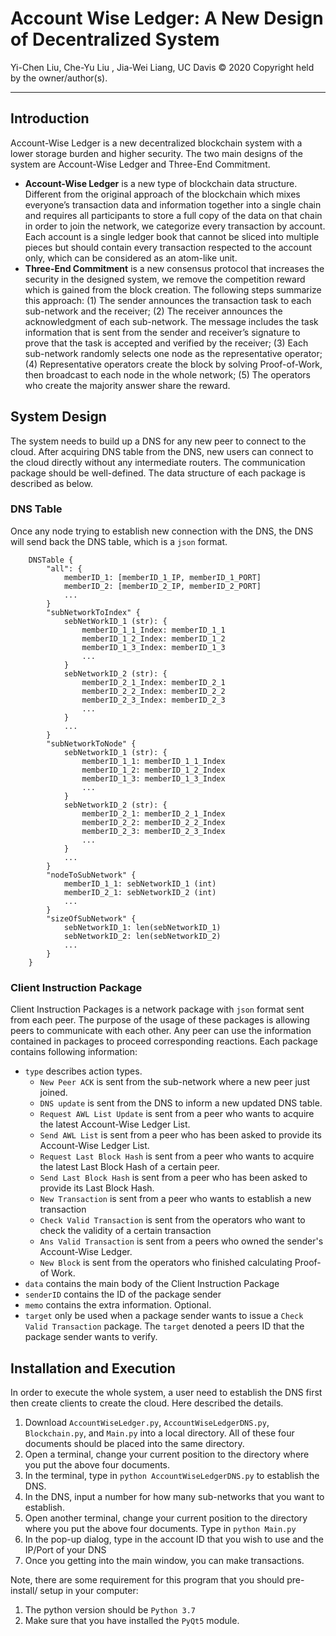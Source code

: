 # Account Wise Ledger: A New Design of Decentralized System
Yi-Chen Liu, Che-Yu Liu , Jia-Wei Liang, UC Davis
© 2020 Copyright held by the owner/author(s).

---
## Introduction
Account-Wise Ledger is a new decentralized blockchain system with a lower storage burden and higher security. The two main designs of the system are Account-Wise Ledger and Three-End Commitment.
* **Account-Wise Ledger**  is a new type of blockchain data structure. Different from the original approach of the blockchain which mixes everyone’s transaction data and information together into a single chain and requires all participants to store a full copy of the data on that chain in order to join the network, we categorize every transaction by account. Each account is a single ledger book that cannot be sliced into multiple pieces but should contain every transaction respected to the account only, which can be considered as an atom-like unit.
* **Three-End Commitment** is a new consensus protocol that increases the security in the designed system, we remove the competition reward which is gained from the block creation. The following steps summarize this approach: (1) The sender announces the transaction task to each sub-network and the receiver; (2) The receiver announces the acknowledgment of each sub-network. The message includes the task information that is sent from the sender and receiver’s signature to prove that the task is accepted and verified by the receiver; (3) Each sub-network randomly selects one node as the representative operator; (4) Representative operators create the block by solving Proof-of-Work, then broadcast to each node in the whole network; (5) The operators who create the majority answer share the reward.

## System Design
The system needs to build up a DNS for any new peer to connect to the cloud. After acquiring DNS table from the DNS, new users can connect to the cloud directly without any intermediate routers. The communication package should be well-defined. The data structure of each package is described as below.
### DNS Table
Once any node trying to establish new connection with the DNS, the DNS will send back the DNS table, which is a `json` format.
```
    DNSTable {
        "all": {
            memberID_1: [memberID_1_IP, memberID_1_PORT]
            memberID_2: [memberID_2_IP, memberID_2_PORT]
            ...
        }
        "subNetworkToIndex" {
            sebNetWorkID_1 (str): {
                memberID_1_1_Index: memberID_1_1 
                memberID_1_2_Index: memberID_1_2 
                memberID_1_3_Index: memberID_1_3
                ...
            }
            sebNetworkID_2 (str): {
                memberID_2_1_Index: memberID_2_1 
                memberID_2_2_Index: memberID_2_2 
                memberID_2_3_Index: memberID_2_3
                ...
            }
            ...
        }
        "subNetworkToNode" {
            sebNetworkID_1 (str): {
                memberID_1_1: memberID_1_1_Index
                memberID_1_2: memberID_1_2_Index 
                memberID_1_3: memberID_1_3_Index
                ...
            }
            sebNetworkID_2 (str): {
                memberID_2_1: memberID_2_1_Index 
                memberID_2_2: memberID_2_2_Index 
                memberID_2_3: memberID_2_3_Index
                ...
            }
            ...
        }
        "nodeToSubNetwork" {
            memberID_1_1: sebNetworkID_1 (int)
            memberID_2_1: sebNetworkID_2 (int)
            ...
        }
        "sizeOfSubNetwork" {
            sebNetworkID_1: len(sebNetworkID_1)
            sebNetworkID_2: len(sebNetworkID_2)
            ...
        }
    }
```
### Client Instruction Package
Client Instruction Packages is a network package with `json` format sent from each peer. The purpose of the usage of these packages is allowing peers to communicate with each other. Any peer can use the information contained in packages to proceed corresponding reactions. Each package contains following information:
* `type` describes action types.
    * `New Peer ACK` is sent from the sub-network where a new peer just joined. 
    * `DNS update` is sent from the DNS to inform a new updated DNS table.
    * `Request AWL List Update` is sent from a peer who wants to acquire the latest Account-Wise Ledger List.
    * `Send AWL List` is sent from a peer who has been asked to provide its Account-Wise Ledger List.
    * `Request Last Block Hash` is sent from a peer who wants to acquire the latest Last Block Hash of a certain peer.
    * `Send Last Block Hash` is sent from a peer who has been asked to provide its Last Block Hash.
    * `New Transaction` is sent from a peer who wants to establish a new transaction
    * `Check Valid Transaction` is sent from the operators who want to check the validity of a certain transaction
    * `Ans Valid Transaction` is sent from a peers who owned the sender's Account-Wise Ledger.
    * `New Block` is sent from the operators who finished calculating Proof-of Work.
* `data` contains the main body of the Client Instruction Package
* `senderID` contains the ID of the package sender
* `memo` contains the extra information. Optional.
* `target` only be used when a package sender wants to issue a `Check Valid Transaction` package. The `target` denoted a peers ID that the package sender wants to verify.

## Installation and Execution
In order to execute the whole system, a user need to establish the DNS first then create clients to create the cloud. Here described the details.
1. Download `AccountWiseLedger.py`, `AccountWiseLedgerDNS.py`, `Blockchain.py`, and `Main.py` into a local directory. All of these four documents should be placed into the same directory.
1. Open a terminal, change your current position to the directory where you put the above four documents.
1. In the terminal, type in `python AccountWiseLedgerDNS.py` to establish the DNS.
1. In the DNS, input a number for how many sub-networks that you want to establish.
1. Open another terminal, change your current position to the directory where you put the above four documents. Type in `python Main.py`
1. In the pop-up dialog, type in the account ID that you wish to use and the IP/Port of your DNS
1. Once you getting into the main window, you can make transactions.

Note, there are some requirement for this program that you should pre-install/ setup in your computer:
1. The python version should be `Python 3.7`
1. Make sure that you have installed the `PyQt5` module.
